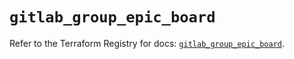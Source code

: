 # `gitlab_group_epic_board`

Refer to the Terraform Registry for docs: [`gitlab_group_epic_board`](https://registry.terraform.io/providers/gitlabhq/gitlab/16.11.0/docs/resources/group_epic_board).
